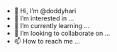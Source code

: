 - 👋 Hi, I’m @doddyhari
- 👀 I’m interested in ...
- 🌱 I’m currently learning ...
- 💞️ I’m looking to collaborate on ...
- 📫 How to reach me ...

<!---
doddyhari/doddyhari is a ✨ special ✨ repository because its `README.md` (this file) appears on your GitHub profile.
You can click the Preview link to take a look at your changes.
--->
